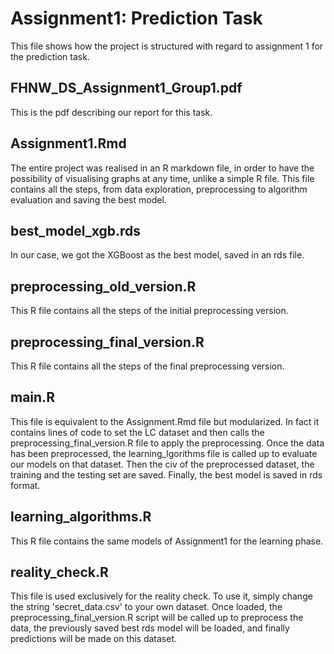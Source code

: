 # Assignment1: Prediction Task

This file shows how the project is structured with regard to assignment 1 for the prediction task.

## FHNW_DS_Assignment1_Group1.pdf
This is the pdf describing our report for this task.

## Assignment1.Rmd
The entire project was realised in an R markdown file, in order to have the possibility of visualising graphs at any time, unlike a simple R file. This file contains all the steps, from data exploration, preprocessing to algorithm evaluation and saving the best model.

## best_model_xgb.rds
In our case, we got the XGBoost as the best model, saved in an rds file.

## preprocessing_old_version.R
This R file contains all the steps of the initial preprocessing version.

## preprocessing_final_version.R
This R file contains all the steps of the final preprocessing version.

## main.R
This file is equivalent to the Assignment.Rmd file but modularized. In fact it contains lines of code to set the LC dataset and then calls the preprocessing_final_version.R file to apply the preprocessing. Once the data has been preprocessed, the learning_lgorithms file is called up to evaluate our models on that dataset. Then the civ of the preprocessed dataset, the training and the testing set are saved. Finally, the best model is saved in rds format.

## learning_algorithms.R
This R file contains the same models of Assignment1 for the learning phase.

## reality_check.R
This file is used exclusively for the reality check. To use it, simply change the string 'secret_data.csv' to your own dataset.
Once loaded, the preprocessing_final_version.R script will be called up to preprocess the data, the previously saved best rds model will be loaded, and finally predictions will be made on this dataset.